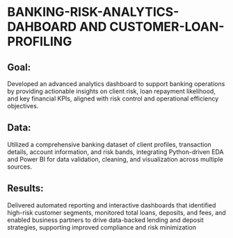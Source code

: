 # BANKING-RISK-ANALYTICS-DAHBOARD AND CUSTOMER-LOAN-PROFILING

## Goal:
Developed an advanced analytics dashboard to support banking operations by providing actionable insights on client risk, loan repayment likelihood, and key financial KPIs, aligned with risk control and operational efficiency objectives.

## Data:
Utilized a comprehensive banking dataset of client profiles, transaction details, account information, and risk bands, integrating Python-driven EDA and Power BI for data validation, cleaning, and visualization across multiple sources.

## Results:
Delivered automated reporting and interactive dashboards that identified high-risk customer segments, monitored total loans, deposits, and fees, and enabled business partners to drive data-backed lending and deposit strategies, supporting improved compliance and risk minimization
